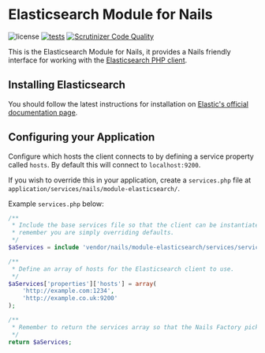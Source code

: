 # Elasticsearch Module for Nails

![license](https://img.shields.io/badge/license-MIT-green.svg)
[![tests](https://github.com/nails/module-elasticsearch/actions/workflows/build_and_test.yml/badge.svg )](https://github.com/nails/module-elasticsearch/actions)
[![Scrutinizer Code Quality](https://scrutinizer-ci.com/g/nails/module-elasticsearch/badges/quality-score.png)](https://scrutinizer-ci.com/g/nails/module-elasticsearch)

This is the Elasticsearch Module for Nails, it provides a Nails friendly interface for working with the [Elasticsearch PHP client](https://github.com/elastic/elasticsearch-php).


## Installing Elasticsearch

You should follow the latest instructions for installation on [Elastic's official documentation page](https://www.elastic.co/guide/en/elasticsearch/reference/master/_installation.html).


## Configuring your Application

Configure which hosts the client connects to by defining a service property called `hosts`. By default this will connect to `localhost:9200`.

If you wish to override this in your application, create a `services.php` file at `application/services/nails/module-elasticsearch/`.

Example `services.php` below:

```php
/**
 * Include the base services file so that the client can be instantiated,
 * remember you are simply overriding defaults.
 */
$aServices = include 'vendor/nails/module-elasticsearch/services/services.php';

/**
 * Define an array of hosts for the Elasticsearch client to use.
 */
$aServices['properties']['hosts'] = array(
    'http://example.com:1234',
    'http://example.co.uk:9200'
);

/**
 * Remember to return the services array so that the Nails Factory picks it up
 */
return $aServices;
```
